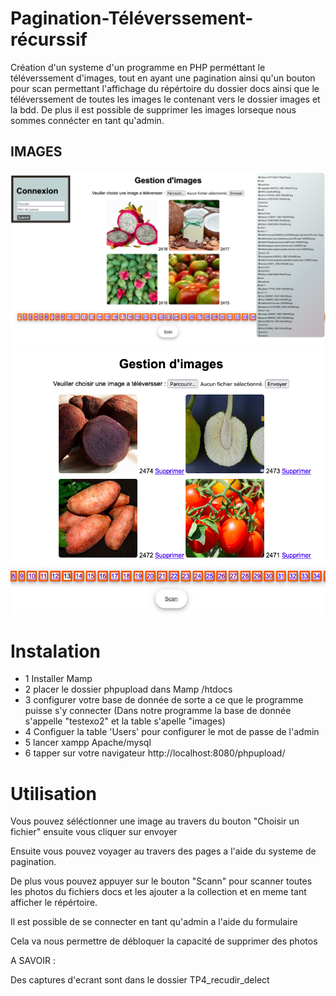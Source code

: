 # Pagination-Téléverssement-récurssif  
Création d'un systeme d'un programme en PHP perméttant le téléverssement d'images, tout en ayant une pagination ainsi qu'un bouton pour scan permettant l'affichage du répértoire du dossier docs ainsi que le téléverssement de toutes les images le contenant vers le dossier images et la bdd. De plus il est possible de supprimer les images lorseque nous sommes connécter en tant qu'admin.   

## IMAGES

![ recursive ]( https://github.com/Moussa75011/tp4_recudir_delect/blob/master/Screenshot%202022-04-08%20at%2023.36.01.png )
![ recursive ](https://github.com/Moussa75011/tp4_recudir_delect/blob/master/Screenshot%202022-04-09%20at%2000.46.26.png)


# Instalation

- 1 Installer Mamp  
- 2 placer le dossier phpupload dans Mamp /htdocs  
- 3 configurer votre base de donnée de sorte a ce que le programme puisse s'y connecter (Dans notre programme la base de donnée s'appelle "testexo2" et la table s'apelle "images) 
- 4 Configuer la table 'Users' pour configurer le mot de passe de l'admin 
- 5 lancer xampp Apache/mysql  
- 6 tapper sur votre navigateur http://localhost:8080/phpupload/  

# Utilisation
Vous pouvez séléctionner une image au travers du bouton "Choisir un fichier" ensuite vous cliquer sur envoyer  

Ensuite vous pouvez voyager au travers des pages a l'aide du systeme de pagination.  

De plus vous pouvez appuyer sur le bouton "Scann" pour scanner toutes les photos du fichiers docs et les ajouter a la collection et en meme tant afficher le répértoire.  

Il est possible de se connecter en tant qu'admin a l'aide du formulaire   

Cela va nous permettre de débloquer la capacité de supprimer des photos  



A SAVOIR :

Des captures d'ecrant sont dans le dossier TP4_recudir_delect


